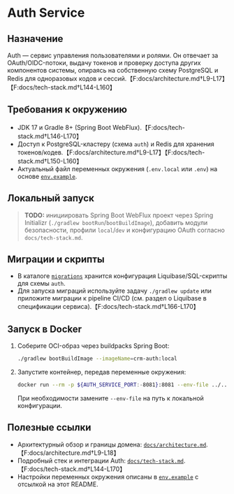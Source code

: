 # Auth Service

## Назначение
Auth — сервис управления пользователями и ролями. Он отвечает за OAuth/OIDC-потоки, выдачу токенов и проверку доступа других компонентов системы, опираясь на собственную схему PostgreSQL и Redis для одноразовых кодов и сессий.【F:docs/architecture.md†L9-L17】【F:docs/tech-stack.md†L144-L160】

## Требования к окружению
- JDK 17 и Gradle 8+ (Spring Boot WebFlux).【F:docs/tech-stack.md†L146-L170】
- Доступ к PostgreSQL-кластеру (схема `auth`) и Redis для хранения токенов/кодев.【F:docs/architecture.md†L9-L17】【F:docs/tech-stack.md†L150-L160】
- Актуальный файл переменных окружения (`.env.local` или `.env`) на основе [`env.example`](../../env.example).

## Локальный запуск
> **TODO:** инициировать Spring Boot WebFlux проект через Spring Initializr (`./gradlew bootRun`/`bootBuildImage`), добавить модули безопасности, профили `local`/`dev` и конфигурацию OAuth согласно `docs/tech-stack.md`.

## Миграции и скрипты
- В каталоге [`migrations`](migrations/) хранится конфигурация Liquibase/SQL-скрипты для схемы `auth`.
- Для запуска миграций используйте задачу `./gradlew update` или приложите миграции к pipeline CI/CD (см. раздел о Liquibase в спецификации сервиса).【F:docs/tech-stack.md†L166-L170】

## Запуск в Docker
1. Соберите OCI-образ через buildpacks Spring Boot:
   ```bash
   ./gradlew bootBuildImage --imageName=crm-auth:local
   ```
2. Запустите контейнер, передав переменные окружения:
   ```bash
   docker run --rm -p ${AUTH_SERVICE_PORT:-8081}:8081 --env-file ../../env.example crm-auth:local
   ```
   При необходимости замените `--env-file` на путь к локальной конфигурации.

## Полезные ссылки
- Архитектурный обзор и границы домена: [`docs/architecture.md`](../../docs/architecture.md).【F:docs/architecture.md†L9-L18】
- Подробный стек и интеграции Auth: [`docs/tech-stack.md`](../../docs/tech-stack.md#auth).【F:docs/tech-stack.md†L144-L170】
- Настройки переменных окружения описаны в [`env.example`](../../env.example) с отсылкой на этот README.

